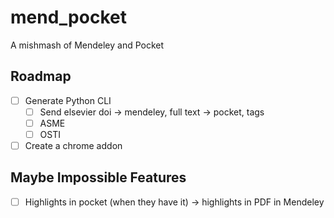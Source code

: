 # mend_pocket
A mishmash of Mendeley and Pocket

## Roadmap

- [ ] Generate Python CLI
  - [ ] Send elsevier doi -> mendeley, full text -> pocket, tags
  - [ ] ASME
  - [ ] OSTI
- [ ] Create a chrome addon

## Maybe Impossible Features

- [ ] Highlights in pocket (when they have it) -> highlights in PDF in Mendeley
